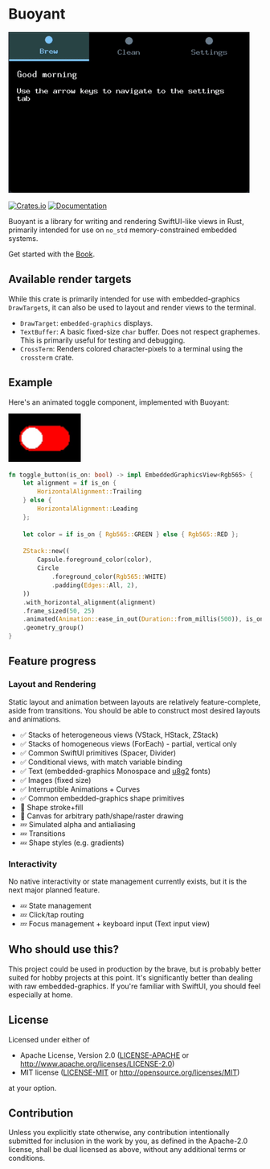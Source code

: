 # Buoyant

![Partially working espresso machine UI](docs/images/coffeee-example.gif)

[![Crates.io](https://img.shields.io/crates/v/buoyant.svg)](https://crates.io/crates/buoyant)
[![Documentation](https://docs.rs/buoyant/badge.svg)](https://docs.rs/buoyant/)

Buoyant is a library for writing and rendering SwiftUI-like views in Rust,
primarily intended for use on `no_std` memory-constrained embedded systems.

Get started with the [Book](https://riley-williams.github.io/buoyant/).

## Available render targets

While this crate is primarily intended for use with embedded-graphics `DrawTarget`s, it
can also be used to layout and render views to the terminal.

- `DrawTarget`: `embedded-graphics` displays.
- `TextBuffer`: A basic fixed-size `char` buffer. Does not respect graphemes.
  This is primarily useful for testing and debugging.
- `CrossTerm`: Renders colored character-pixels to a terminal using
  the `crossterm` crate.

## Example

Here's an animated toggle component, implemented with Buoyant:

![Toggle](./docs/images/toggle.gif)

```rust
fn toggle_button(is_on: bool) -> impl EmbeddedGraphicsView<Rgb565> {
    let alignment = if is_on {
        HorizontalAlignment::Trailing
    } else {
        HorizontalAlignment::Leading
    };

    let color = if is_on { Rgb565::GREEN } else { Rgb565::RED };

    ZStack::new((
        Capsule.foreground_color(color),
        Circle
            .foreground_color(Rgb565::WHITE)
            .padding(Edges::All, 2),
    ))
    .with_horizontal_alignment(alignment)
    .frame_sized(50, 25)
    .animated(Animation::ease_in_out(Duration::from_millis(500)), is_on)
    .geometry_group()
}
```

## Feature progress

### Layout and Rendering

Static layout and animation between layouts are relatively feature-complete, aside from
transitions. You should be able to construct most desired layouts and animations.

- ✅ Stacks of heterogeneous views (VStack, HStack, ZStack)
- ✅ Stacks of homogeneous views (ForEach) - partial, vertical only
- ✅ Common SwiftUI primitives (Spacer, Divider)
- ✅ Conditional views, with match variable binding
- ✅ Text (embedded-graphics Monospace and [u8g2](https://crates.io/crates/u8g2-fonts) fonts)
- ✅ Images (fixed size)
- ✅ Interruptible Animations + Curves
- ✅ Common embedded-graphics shape primitives
- 🚧 Shape stroke+fill
- 🚧 Canvas for arbitrary path/shape/raster drawing
- 💤 Simulated alpha and antialiasing
- 💤 Transitions
- 💤 Shape styles (e.g. gradients)

### Interactivity

No native interactivity or state management currently exists, but it is the next major
planned feature.

- 💤 State management
- 💤 Click/tap routing
- 💤 Focus management + keyboard input (Text input view)

## Who should use this?

This project could be used in production by the brave, but is probably better suited
for hobby projects at this point. It's significantly better than dealing with raw
embedded-graphics. If you're familiar with SwiftUI, you should feel especially at home.

## License

Licensed under either of

- Apache License, Version 2.0
  ([LICENSE-APACHE](LICENSE-APACHE) or <http://www.apache.org/licenses/LICENSE-2.0>)
- MIT license
  ([LICENSE-MIT](LICENSE-MIT) or <http://opensource.org/licenses/MIT>)

at your option.

## Contribution

Unless you explicitly state otherwise, any contribution intentionally submitted
for inclusion in the work by you, as defined in the Apache-2.0 license, shall be
dual licensed as above, without any additional terms or conditions.
